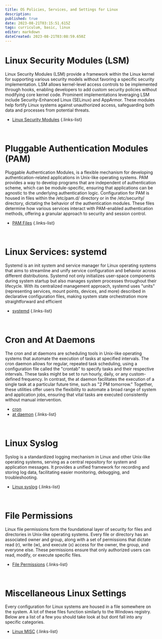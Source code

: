 ```yaml
---
title: OS Policies, Services, and Settings for Linux
description: 
published: true
date: 2023-08-21T03:15:51.615Z
tags: curriculum, basic, linux
editor: markdown
dateCreated: 2023-08-21T03:08:59.650Z
---
```


# Linux Security Modules (LSM)
Linux Security Modules (LSM) provide a framework within the Linux kernel for supporting various security models without favoring a specific security implementation. LSM allows kernel-level access controls to be implemented through hooks, enabling developers to add custom security policies without modifying core kernel code. Prominent implementations leveraging LSM include Security-Enhanced Linux (SELinux) and AppArmor. These modules help fortify Linux systems against unauthorized access, safeguarding both data and processes from potential threats.
 - [Linux Security Modules](/linux/lsm)
{.links-list}

<br> 

# Pluggable Authentication Modules (PAM)
Pluggable Authentication Modules, is a flexible mechanism for developing authentication-related applications in Unix-like operating systems. PAM provides a way to develop programs that are independent of authentication scheme, which can be module-specific, ensuring that applications can be agnostic to the underlying authentication logic. Configuration for PAM is housed in files within the /etc/pam.d/ directory or in the /etc/security/ directory, dictating the behavior of the authentication modules. These files determine how various services interact with PAM-enabled authentication methods, offering a granular approach to security and session control.
- [PAM Files](/linux/pam-files)
{.links-list}

<br> 

# Linux Services: systemd
Systemd is an init system and service manager for Linux operating systems that aims to streamline and unify service configuration and behavior across different distributions. Systemd not only initializes user-space components during system startup but also manages system processes throughout their lifecycle. With its centralized management approach, systemd uses "units" (representing services, mount points, devices, and more) described in declarative configuration files, making system state orchestration more straightforward and efficient
- [systemd](/linux/systemd)
{.links-list}

<br> 

# Cron and At Daemons
The cron and at daemons are scheduling tools in Unix-like operating systems that automate the execution of tasks at specified intervals. The cron daemon allows for regular, repeated task scheduling, using a configuration file called the "crontab" to specify tasks and their respective intervals. These tasks might be set to run hourly, daily, or any custom-defined frequency. In contrast, the at daemon facilitates the execution of a single task at a particular future time, such as "2 PM tomorrow." Together, these utilities offer users the flexibility to automate a broad range of system and application jobs, ensuring that vital tasks are executed consistently without manual intervention.
- [cron](/linux/cron)
- [at daemon](/linux/cron)
{.links-list}

<br> 

# Linux Syslog
Syslog is a standardized logging mechanism in Linux and other Unix-like operating systems, serving as a central repository for system and application messages. It provides a unified framework for recording and storing log data, facilitating easier monitoring, debugging, and troubleshooting. 
- [Linux syslog](/linux/syslog)
{.links-list}

<br> 

# File Permissions
Linux file permissions form the foundational layer of security for files and directories in Unix-like operating systems. Every file or directory has an associated owner and group, along with a set of permissions that dictate read (r), write (w), and execute (x) access for the owner, the group, and everyone else. These permissions ensure that only authorized users can read, modify, or execute specific files. 
- [File Permissions](/linux/file-permissions)
{.links-list}

<br> 

# Miscellaneous Linux Settings
Every configuration for Linux systems are housed in a file somewhere on the system. A lot of these files function similarly to the Windows registry. Below are a list of a few you should take look at but dont fall into any specific categories. 
- [Linux MISC](/linux/misc-settings)
{.links-list}

<br> 